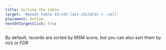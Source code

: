 ```yaml
---
title: Sorting the table
target: '#annot-table th:nth-last-child(4) > .cell'
placement: bottom
nextOnTargetClick: true
---
```


By default, records are sorted by MSM score, but you can also sort them by m/z or FDR
